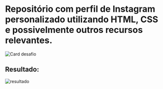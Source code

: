 # Repositório com perfil de Instagram personalizado utilizando HTML, CSS e possivelmente outros recursos relevantes.
![Card desafio](./card.jpeg)

## Resultado: 
![resultado](https://github.com/lluanagabrieli/Desafio_CardInstagram/assets/85240091/578273c9-c686-47d6-9d65-422b49275504)
